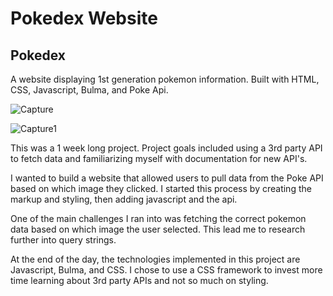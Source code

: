# Pokedex Website

## Pokedex

A website displaying 1st generation pokemon information. Built with HTML, CSS, Javascript, Bulma, and Poke Api.

![Capture](https://user-images.githubusercontent.com/86453531/171065851-a1ac39bc-2c14-41c0-adbc-0f86c7620167.PNG)


![Capture1](https://user-images.githubusercontent.com/86453531/171065891-f1075b51-1d18-42d5-a88d-769868a66a36.PNG)

This was a 1 week long project. Project goals included using a 3rd party API to fetch data and familiarizing myself with documentation for new API's. 

I wanted to build a website that allowed users to pull data from the Poke API based on which image they clicked. I started this process by creating the markup
and styling, then adding javascript and the api. 

One of the main challenges I ran into was fetching the correct pokemon data based on which image the user selected. This lead me to research further into query strings.

At the end of the day, the technologies implemented in this project are Javascript, Bulma, and CSS. I chose to use a CSS framework to invest more time learning about 
3rd party APIs and not so much on styling.
